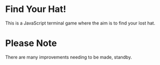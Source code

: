 # Find Your Hat!

This is a JavaScript terminal game where the aim is to find your lost hat.

# Please Note

There are many improvements needing to be made, standby.
